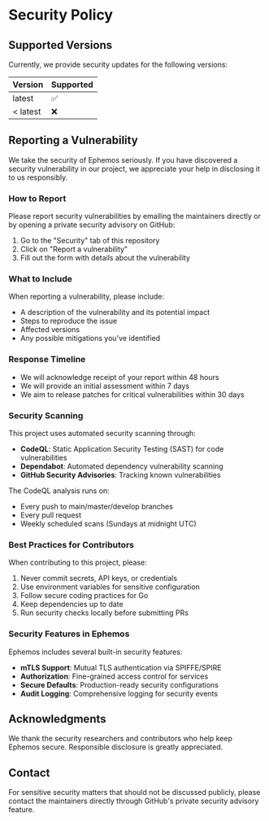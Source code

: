# Security Policy

## Supported Versions

Currently, we provide security updates for the following versions:

| Version | Supported          |
| ------- | ------------------ |
| latest  | :white_check_mark: |
| < latest| :x:                |

## Reporting a Vulnerability

We take the security of Ephemos seriously. If you have discovered a security vulnerability in our project, we appreciate your help in disclosing it to us responsibly.

### How to Report

Please report security vulnerabilities by emailing the maintainers directly or by opening a private security advisory on GitHub:

1. Go to the "Security" tab of this repository
2. Click on "Report a vulnerability"
3. Fill out the form with details about the vulnerability

### What to Include

When reporting a vulnerability, please include:

- A description of the vulnerability and its potential impact
- Steps to reproduce the issue
- Affected versions
- Any possible mitigations you've identified

### Response Timeline

- We will acknowledge receipt of your report within 48 hours
- We will provide an initial assessment within 7 days
- We aim to release patches for critical vulnerabilities within 30 days

### Security Scanning

This project uses automated security scanning through:

- **CodeQL**: Static Application Security Testing (SAST) for code vulnerabilities
- **Dependabot**: Automated dependency vulnerability scanning
- **GitHub Security Advisories**: Tracking known vulnerabilities

The CodeQL analysis runs on:
- Every push to main/master/develop branches
- Every pull request
- Weekly scheduled scans (Sundays at midnight UTC)

### Best Practices for Contributors

When contributing to this project, please:

1. Never commit secrets, API keys, or credentials
2. Use environment variables for sensitive configuration
3. Follow secure coding practices for Go
4. Keep dependencies up to date
5. Run security checks locally before submitting PRs

### Security Features in Ephemos

Ephemos includes several built-in security features:

- **mTLS Support**: Mutual TLS authentication via SPIFFE/SPIRE
- **Authorization**: Fine-grained access control for services
- **Secure Defaults**: Production-ready security configurations
- **Audit Logging**: Comprehensive logging for security events

## Acknowledgments

We thank the security researchers and contributors who help keep Ephemos secure. Responsible disclosure is greatly appreciated.

## Contact

For sensitive security matters that should not be discussed publicly, please contact the maintainers directly through GitHub's private security advisory feature.